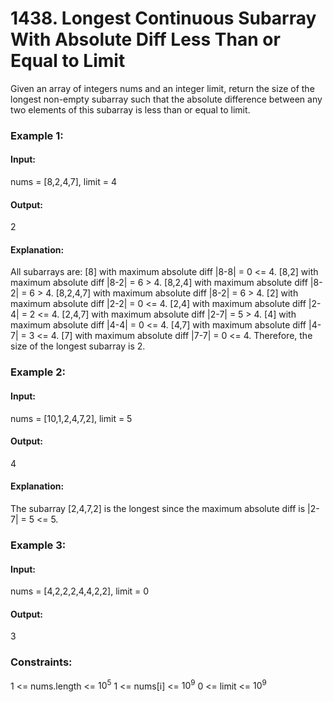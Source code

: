 # 1438. Longest Continuous Subarray With Absolute Diff Less Than or Equal to Limit
Given an array of integers nums and an integer limit, return the size of the longest non-empty subarray such that the absolute difference between any two elements of this subarray is less than or equal to limit.

### Example 1:
#### Input:
nums = [8,2,4,7], limit = 4
#### Output:
2 
#### Explanation: 
All subarrays are: 
[8] with maximum absolute diff |8-8| = 0 <= 4.
[8,2] with maximum absolute diff |8-2| = 6 > 4. 
[8,2,4] with maximum absolute diff |8-2| = 6 > 4.
[8,2,4,7] with maximum absolute diff |8-2| = 6 > 4.
[2] with maximum absolute diff |2-2| = 0 <= 4.
[2,4] with maximum absolute diff |2-4| = 2 <= 4.
[2,4,7] with maximum absolute diff |2-7| = 5 > 4.
[4] with maximum absolute diff |4-4| = 0 <= 4.
[4,7] with maximum absolute diff |4-7| = 3 <= 4.
[7] with maximum absolute diff |7-7| = 0 <= 4. 
Therefore, the size of the longest subarray is 2.

### Example 2:
#### Input: 
nums = [10,1,2,4,7,2], limit = 5
#### Output:
4 
#### Explanation:
The subarray [2,4,7,2] is the longest since the maximum absolute diff is |2-7| = 5 <= 5.

### Example 3:
#### Input: 
nums = [4,2,2,2,4,4,2,2], limit = 0
#### Output:
3
 
### Constraints:
1 <= nums.length <= $`10^5`$
1 <= nums[i] <= $`10^9`$
0 <= limit <= $`10^9`$

